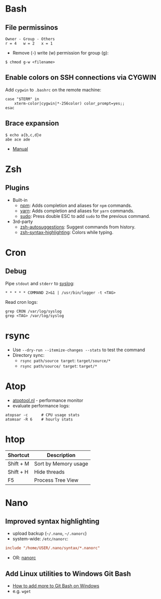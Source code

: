 # Bash

## File permissinos

```
Owner - Group - Others
r = 4   w = 2   x = 1
```

- Remove (-) write (w) permission for group (g):

```
$ chmod g-w <filename>
```

## Enable colors on SSH connections via CYGWIN

Add `cygwin` to `.bashrc` on the remote machine:

```
case "$TERM" in
    xterm-color|cygwin|*-256color) color_prompt=yes;;
esac
```

## Brace expansion

```
$ echo a{b,c,d}e
abe ace ade
```

- [Manual](https://www.gnu.org/software/bash/manual/html_node/Brace-Expansion.html)

# Zsh

## Plugins

- Built-in
  - [npm](https://github.com/ohmyzsh/ohmyzsh/tree/master/plugins/npm): Adds completion and aliases for `npm` commands.
  - [yarn](https://github.com/ohmyzsh/ohmyzsh/tree/master/plugins/yarn): Adds completion and aliases for `yarn` commands.
  - [sudo](https://github.com/ohmyzsh/ohmyzsh/tree/master/plugins/sudo): Press double ESC to add `sudo` to the previous command.
- 3rd-party
  - [zsh-autosuggestions](https://github.com/zsh-users/zsh-autosuggestions): Suggest commands from history.
  - [zsh-syntax-highlighting](https://github.com/zsh-users/zsh-syntax-highlighting): Colors while typing.

# Cron

## Debug

Pipe `stdout` and `stderr` to [syslog](https://serverfault.com/questions/137468/better-logging-for-cronjobs-send-cron-output-to-syslog):

```
* * * * * COMMAND 2>&1 | /usr/bin/logger -t <TAG>
```

Read cron logs:

```
grep CRON /var/log/syslog
grep <TAG> /var/log/syslog
```

# rsync

- Use `--dry-run --itemize-changes --stats` to test the command
- Directory sync:
  - `rsync path/source target`: `target/source/*`
  - `rsync path/source/ target`: `target/*`


# Atop

- [atoptool.nl](https://www.atoptool.nl/) - performance monitor
- evaluate performance logs:

```
atopsar -c      # CPU usage stats
atomsar -R 6    # hourly stats
```

# htop

| Shortcut              | Description            |
| --------------------- | ---------------------- |
| Shift + M             | Sort by Memory usage   |
| Shift + H             | Hide threads           |
| F5                    | Process Tree View      |

# Nano

## Improved syntax highlighting

- upload backup (`~/.nano`, `~/.nanorc`)
- system-wide: `/etc/nanorc`:

```ini
include "/home/USER/.nano/syntax/*.nanorc"
```

- OR: [nanorc](https://github.com/scopatz/nanorc)

## Add Linux utilities to Windows Git Bash

- [How to add more to Git Bash on Windows](https://gist.github.com/evanwill/0207876c3243bbb6863e65ec5dc3f058)
- e.g. `wget`
